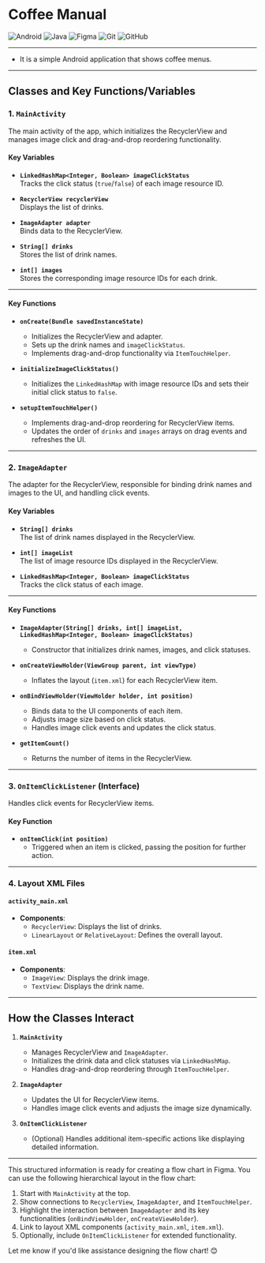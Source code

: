 # Coffee Manual
![Android](https://img.shields.io/badge/Android-3DDC84?logo=android&logoColor=white)
![Java](https://img.shields.io/badge/Java-007396?logo=java&logoColor=white)
![Figma](https://img.shields.io/badge/Figma-F24E1E?logo=figma&logoColor=white)
![Git](https://img.shields.io/badge/Git-F05032?logo=git&logoColor=white)
![GitHub](https://img.shields.io/badge/GitHub-181717?logo=github&logoColor=white)<hr>


- It is a simple Android application that shows coffee menus.
---

## **Classes and Key Functions/Variables**

### **1. `MainActivity`**  
The main activity of the app, which initializes the RecyclerView and manages image click and drag-and-drop reordering functionality.

#### **Key Variables**
- **`LinkedHashMap<Integer, Boolean> imageClickStatus`**  
  Tracks the click status (`true`/`false`) of each image resource ID.

- **`RecyclerView recyclerView`**  
  Displays the list of drinks.

- **`ImageAdapter adapter`**  
  Binds data to the RecyclerView.

- **`String[] drinks`**  
  Stores the list of drink names.

- **`int[] images`**  
  Stores the corresponding image resource IDs for each drink.

---

#### **Key Functions**
- **`onCreate(Bundle savedInstanceState)`**  
  - Initializes the RecyclerView and adapter.
  - Sets up the drink names and `imageClickStatus`.
  - Implements drag-and-drop functionality via `ItemTouchHelper`.

- **`initializeImageClickStatus()`**  
  - Initializes the `LinkedHashMap` with image resource IDs and sets their initial click status to `false`.

- **`setupItemTouchHelper()`**  
  - Implements drag-and-drop reordering for RecyclerView items.
  - Updates the order of `drinks` and `images` arrays on drag events and refreshes the UI.

---

### **2. `ImageAdapter`**  
The adapter for the RecyclerView, responsible for binding drink names and images to the UI, and handling click events.

#### **Key Variables**
- **`String[] drinks`**  
  The list of drink names displayed in the RecyclerView.

- **`int[] imageList`**  
  The list of image resource IDs displayed in the RecyclerView.

- **`LinkedHashMap<Integer, Boolean> imageClickStatus`**  
  Tracks the click status of each image.

---

#### **Key Functions**
- **`ImageAdapter(String[] drinks, int[] imageList, LinkedHashMap<Integer, Boolean> imageClickStatus)`**  
  - Constructor that initializes drink names, images, and click statuses.

- **`onCreateViewHolder(ViewGroup parent, int viewType)`**  
  - Inflates the layout (`item.xml`) for each RecyclerView item.

- **`onBindViewHolder(ViewHolder holder, int position)`**  
  - Binds data to the UI components of each item.
  - Adjusts image size based on click status.
  - Handles image click events and updates the click status.

- **`getItemCount()`**  
  - Returns the number of items in the RecyclerView.

---

### **3. `OnItemClickListener` (Interface)**  
Handles click events for RecyclerView items.

#### **Key Function**
- **`onItemClick(int position)`**  
  - Triggered when an item is clicked, passing the position for further action.

---

### **4. Layout XML Files**

#### **`activity_main.xml`**
- **Components**:
  - `RecyclerView`: Displays the list of drinks.
  - `LinearLayout` or `RelativeLayout`: Defines the overall layout.

#### **`item.xml`**
- **Components**:
  - `ImageView`: Displays the drink image.
  - `TextView`: Displays the drink name.

---

## **How the Classes Interact**

1. **`MainActivity`**
   - Manages RecyclerView and `ImageAdapter`.
   - Initializes the drink data and click statuses via `LinkedHashMap`.
   - Handles drag-and-drop reordering through `ItemTouchHelper`.

2. **`ImageAdapter`**
   - Updates the UI for RecyclerView items.
   - Handles image click events and adjusts the image size dynamically.

3. **`OnItemClickListener`**  
   - (Optional) Handles additional item-specific actions like displaying detailed information.

---

This structured information is ready for creating a flow chart in Figma. You can use the following hierarchical layout in the flow chart:

1. Start with `MainActivity` at the top.
2. Show connections to `RecyclerView`, `ImageAdapter`, and `ItemTouchHelper`.
3. Highlight the interaction between `ImageAdapter` and its key functionalities (`onBindViewHolder`, `onCreateViewHolder`).
4. Link to layout XML components (`activity_main.xml`, `item.xml`).
5. Optionally, include `OnItemClickListener` for extended functionality.

Let me know if you'd like assistance designing the flow chart! 😊
